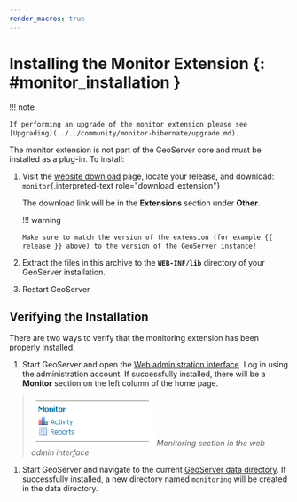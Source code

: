 ```yaml
---
render_macros: true
---
```


# Installing the Monitor Extension {: #monitor_installation }

!!! note

    If performing an upgrade of the monitor extension please see [Upgrading](../../community/monitor-hibernate/upgrade.md).

The monitor extension is not part of the GeoServer core and must be installed as a plug-in. To install:

1.  Visit the [website download](https://geoserver.org/download) page, locate your release, and download: `monitor`{.interpreted-text role="download_extension"}

    The download link will be in the **Extensions** section under **Other**.

    !!! warning

        Make sure to match the version of the extension (for example {{ release }} above) to the version of the GeoServer instance!

2.  Extract the files in this archive to the **`WEB-INF/lib`** directory of your GeoServer installation.

3.  Restart GeoServer

## Verifying the Installation

There are two ways to verify that the monitoring extension has been properly installed.

1.  Start GeoServer and open the [Web administration interface](../../webadmin/index.md). Log in using the administration account. If successfully installed, there will be a **Monitor** section on the left column of the home page.

> ![](images/monitorwebadmin.png)
> *Monitoring section in the web admin interface*

1.  Start GeoServer and navigate to the current [GeoServer data directory](../../datadirectory/index.md). If successfully installed, a new directory named `monitoring` will be created in the data directory.
